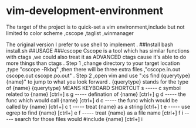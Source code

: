 # vim-development-environment

The target of the project is to quick-set a vim environment,include but not limited to color scheme ,cscope ,taglist ,winmanager


The original version I prefer to use shell to implement .
##Install
    bash install.sh
##USAGE
###cscope
    Cscope is a tool which has similar functions with ctags ,we could also treat it as ADVANCED ctags cause it's able to do more things than ctags .
    Step 1 ,change directory to your target location ,type "cscope -Rkbq" ,then there will be three extra files ,"cscope.in.out cscope.out cscope.po.out" .
    Step 2 ,open vim and use ":cs find {querytype} {name}" to jump to what you look forward .
            {querytype} stands for the type of {name}
            {querytype}   MEANS                                         KEYBOARD SHORTCUT
            s    -----    c symbol related to {name}                    [ctrl+\] s
            g    -----    defination of {name}                          [ctrl+\] g
            d    -----    the func which would call {name}              [ctrl+\] d
            c    -----    the func which would be called by {name}      [ctrl+\] c
            t    -----    treat {name} as a string                      [ctrl+\] t
            e    -----    use egrep to find {name}                      [ctrl+\] e
            f    -----    treat {name} as a file name                   [ctrl+\] f
            i    -----    search for those files would #include {name}  [ctrl+\] i
            
